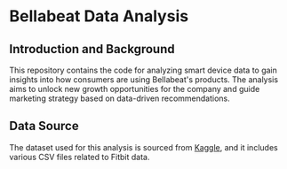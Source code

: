 # Bellabeat Data Analysis

## Introduction and Background

This repository contains the code for analyzing smart device data to gain insights into how consumers are using Bellabeat's products. The analysis aims to unlock new growth opportunities for the company and guide marketing strategy based on data-driven recommendations.

## Data Source

The dataset used for this analysis is sourced from [Kaggle](https://www.kaggle.com/arashnic/fitbit), and it includes various CSV files related to Fitbit data.
